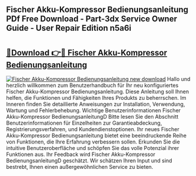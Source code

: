 ## Fischer Akku-Kompressor Bedienungsanleitung PDf Free Download - Part-3dx Service Owner Guide - User Repair Edition n5a6i

# <h2><a href="http://df2r4o.blite.top/?on=Fischer+Akku-Kompressor+Bedienungsanleitung">🔗Download 👉🔴 Fischer Akku-Kompressor Bedienungsanleitung</a></h2>

[![Fischer Akku-Kompressor Bedienungsanleitung new download](https://i.imgur.com/lujVjoI.png)](http://df2r4o.blite.top/?on=Fischer+Akku-Kompressor+Bedienungsanleitung)
Hallo und herzlich willkommen zum Benutzerhandbuch für Ihr neu konfiguriertes Fischer Akku-Kompressor Bedienungsanleitung. Diese Anleitung soll Ihnen helfen, die Funktionen und Fähigkeiten Ihres Produkts zu beherrschen. Im Inneren finden Sie detaillierte Anweisungen zur Installation, Verwendung, Wartung und Fehlerbehebung. Wichtige Benutzerinformationen Fischer Akku-Kompressor BedienungsanleitungD Bitte lesen Sie den Abschnitt Benutzerinformationen für Einzelheiten zur Garantieabdeckung, Registrierungsverfahren, und Kundendienstoptionen. Ihr neues Fischer Akku-Kompressor Bedienungsanleitung bietet eine beeindruckende Reihe von Funktionen, die Ihre Erfahrung verbessern sollen. Erkunden Sie die intuitive Benutzeroberfläche und schöpfen Sie das volle Potenzial ihrer Funktionen aus. Ihr Feedback wird Fischer Akku-Kompressor BedienungsanleitungD geschätzt. Wir schätzen Ihren Input und sind bestrebt, Ihnen einen außergewöhnlichen Service zu bieten.
